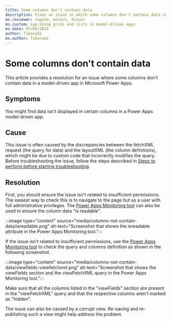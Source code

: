 ```yaml
---
title: Some columns don't contain data
description: Fixes an issue in which some columns don't contain data in a Power Apps model-driven app.
ms.reviewer: tapanm, moroch, dinusc
ms.custom: sap:Using grids and lists in model-driven apps
ms.date: 07/03/2024
author: fikaradz
ms.author: fikaradz
---
```

# Some columns don't contain data

This article provides a resolution for an issue where some columns don't contain data in a model-driven app in Microsoft Power Apps.

## Symptoms

You might find data isn't displayed in certain columns in a Power Apps model-driven app.

## Cause

This issue is often caused by the discrepancies between the fetchXML request (the query for data) and the layoutXML (the column definitions), which might be due to custom code that incorrectly modifies the query. Before troubleshooting the issue, follow the steps described in [Steps to perform before starting troubleshooting](grid-issues.md#steps-to-perform-before-starting-troubleshooting).

## Resolution

First, you should ensure the issue isn't related to insufficient permissions. The easiest way to check this is to navigate to the page but as a user with full administrative privileges. The [Power Apps Monitoring tool](/power-apps/maker/monitor-overview) can also be used to ensure the column data "is readable".

:::image type="content" source="media/columns-not-contain-data/isreadable.png" alt-text="Screenshot that shows the isreadable attribute in the Power Apps Monitoring tool.":::

If the issue isn't related to insufficient permissions, use the [Power Apps Monitoring tool](/power-apps/maker/monitor-overview) to check the query and columns definition as shown in the following screenshot.

:::image type="content" source="media/columns-not-contain-data/viewfields-viewfetchxml.png" alt-text="Screenshot that shows the viewFields section and the  viewFetchXML query in the Power Apps Monitoring tool.":::

Make sure that all the columns listed in the "viewFields" section are present in the "viewFetchXML" query and that the respective columns aren't marked as "hidden".

The issue can also be caused by a corrupt view. Re-saving and re-publishing such a view might help address the problem.
